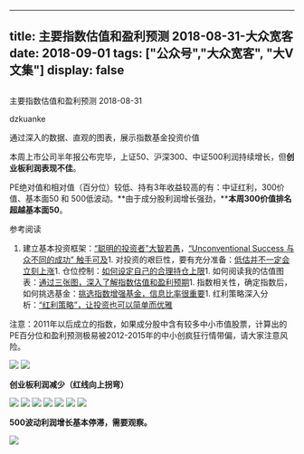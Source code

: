 
---
title:   主要指数估值和盈利预测 2018-08-31-大众宽客
date: 2018-09-01
tags: ["公众号","大众宽客", "大V文集"]
display: false
---


## 



主要指数估值和盈利预测 2018-08-31




dzkuanke




通过深入的数据、直观的图表，展示指数基金投资价值


本周上市公司半年报公布完毕，上证50、沪深300、中证500利润持续增长，但**创业板利润表现不佳**。





PE绝对值和相对值（百分位）较低、持有3年收益较高的有：中证红利，300价值、基本面50 和 500低波动。**由于成分股利润增长强劲，****本周300价值排名超越基本面50**。



参考阅读
1. 建立基本投资框架：[“聪明的投资者”大智若愚](http://mp.weixin.qq.com/s?__biz=MzAwMTc1MDcwNw==&amp;mid=2648273008&amp;idx=1&amp;sn=1986e188daec22378d05243c9970483c&amp;chksm=82f933acb58ebabae67065fc8fb942a6458e6d204acbfe42d5eaf68f6c49ee02353936ac64c5&amp;scene=21#wechat_redirect)，[“Unconventional Success 与众不同的成功” 触手可及](http://mp.weixin.qq.com/s?__biz=MzAwMTc1MDcwNw==&amp;mid=2648273011&amp;idx=1&amp;sn=e22705a245e90fb6e42877456523cdcd&amp;chksm=82f933afb58ebab9945ddad1406b7ee013416143466430ab9e04883cf94942b0d1dc10ac6ca1&amp;scene=21#wechat_redirect)1. 对投资的艰巨性，要有充分准备：[低估并不一定会立刻上涨](http://mp.weixin.qq.com/s?__biz=MzAwMTc1MDcwNw==&amp;mid=2648272785&amp;idx=1&amp;sn=9d714f0b5ff155d37941bac5e3bd5ae2&amp;chksm=82f92c4db58ea55bd7466b6630b06154a4732053fd8c5ef953f51d77bef4920c4620eb713c68&amp;scene=21#wechat_redirect)1. 仓位控制：[如何设定自己的合理持仓上限](http://mp.weixin.qq.com/s?__biz=MzAwMTc1MDcwNw==&amp;mid=2648272959&amp;idx=1&amp;sn=0d0e0487ba2dfa90138092d0973da1b6&amp;chksm=82f933e3b58ebaf59bbe5d49a7f9eea8dcae1ae24d5793d520c03a937e970495fbd8e0bceac7&amp;scene=21#wechat_redirect)1. 如何阅读我的估值图表：[通过三张图，深入了解指数估值和盈利预期](http://mp.weixin.qq.com/s?__biz=MzAwMTc1MDcwNw==&amp;mid=2648272932&amp;idx=1&amp;sn=3c59f8e37a725396d20f150d499bfed9&amp;chksm=82f933f8b58ebaeed34a6e2998fcda433b5bd0b3dedf2b2601b0665859f2cdb8f757c90cea3c&amp;scene=21#wechat_redirect)1. 指数相关性，确定指数后，如何挑选基金：[挑选指数增强基金，信息比率很重要](http://mp.weixin.qq.com/s?__biz=MzAwMTc1MDcwNw==&amp;mid=2648272953&amp;idx=1&amp;sn=bcd9bd75a73911a98c6b619431f5dd90&amp;chksm=82f933e5b58ebaf31a40f518d43511dfe1c0c7ec906fd079d2011b593a46517a08f76816347d&amp;scene=21#wechat_redirect)1. 红利策略深入分析：[“红利策略”，让投资也可以简单而优雅](http://mp.weixin.qq.com/s?__biz=MzAwMTc1MDcwNw==&amp;mid=2648272962&amp;idx=1&amp;sn=2d34bdfc8e1ae77d6cae4e9ecd258aa5&amp;chksm=82f9339eb58eba883cf976ef1ad27b83da5215a11a3ff63dc624abdbe035866b86b844e8541a&amp;scene=21#wechat_redirect)


注意：2011年以后成立的指数<h-char unicode="ff0c" class="">，</h-char>如果成分股中含有较多中小市值股票<h-char unicode="ff0c" class="">，</h-char>计算出的PE百分位和盈利预测极易被2012-2015年的中小创疯狂行情带偏<h-char unicode="ff0c" class="">，</h-char>请大家注意风险。



<img class="" data-copyright="0" data-ratio="0.8850574712643678" data-s="300,640" src="https://mmbiz.qpic.cn/mmbiz_png/PKw3FQPmhIjickMfcqGp9xNp3NUSFUia4rWeKO9sVcrnBYT9t8GIEf446THPQZPfvFOTdfD5ibM3f4aAGcdtYqfIg/640?wx_fmt=png" data-type="png" data-w="1044" style=""/>



<img class="" data-copyright="0" data-ratio="1.263616557734205" data-s="300,640" src="https://mmbiz.qpic.cn/mmbiz_png/PKw3FQPmhIjickMfcqGp9xNp3NUSFUia4rNe8HsIl5f5zMK9JNxWnicBZBw4aD4VyxVIuCuuWaXwmVNjHUN7OibkxA/640?wx_fmt=png" data-type="png" data-w="918" style=""/>





**创业板利润减少（红线向上拐弯）**

<img class="" data-copyright="0" data-ratio="0.6" data-s="300,640" src="https://mmbiz.qpic.cn/mmbiz_png/PKw3FQPmhIjickMfcqGp9xNp3NUSFUia4rUwLajafLY3DJA3vbtkLcAGe0icfXjiaLGKoWhJsaFiaibTrrCIG5YGiaUEg/640?wx_fmt=png" data-type="png" data-w="720" style=""/>





<img class="" data-copyright="0" data-ratio="0.6" data-s="300,640" src="https://mmbiz.qpic.cn/mmbiz_png/PKw3FQPmhIjickMfcqGp9xNp3NUSFUia4rUp2tNV0AwDAVxR2g99k6ya3HGBbQlGh1X2jwdg8BJKQ6k7qPWOgOMg/640?wx_fmt=png" data-type="png" data-w="720" style=""/>

<img class="" data-copyright="0" data-ratio="0.6" data-s="300,640" src="https://mmbiz.qpic.cn/mmbiz_png/PKw3FQPmhIjickMfcqGp9xNp3NUSFUia4ribcPuQ7UObfU0ICkN8bAlpxkclO0mziclTuTCpZ2MAHnhjh4oGTiahZIA/640?wx_fmt=png" data-type="png" data-w="720" style=""/>



<img class="" data-copyright="0" data-ratio="0.6" data-s="300,640" src="https://mmbiz.qpic.cn/mmbiz_png/PKw3FQPmhIjickMfcqGp9xNp3NUSFUia4rXGXYzNDxIJa7NNk5JeZibDhvLvrfFeI22dVZhgwgesc0GH56vBr6cpA/640?wx_fmt=png" data-type="png" data-w="720" style=""/>

<img class="" data-copyright="0" data-ratio="0.6" data-s="300,640" src="https://mmbiz.qpic.cn/mmbiz_png/PKw3FQPmhIjickMfcqGp9xNp3NUSFUia4r36GIG4Uib4DGzic4da2YQdvRcgyGo5WyZQvXz0mgaGULrsJPQ2hf6UWA/640?wx_fmt=png" data-type="png" data-w="720" style=""/>

<img class="" data-copyright="0" data-ratio="0.6" data-s="300,640" src="https://mmbiz.qpic.cn/mmbiz_png/PKw3FQPmhIjickMfcqGp9xNp3NUSFUia4rFtB0ljMK9GgasZ9XADVsO6VP4F9dJGPpYxlXsvMUJECe7ibIo0ic5byw/640?wx_fmt=png" data-type="png" data-w="720" style=""/>



<img class="" data-copyright="0" data-ratio="0.6" data-s="300,640" src="https://mmbiz.qpic.cn/mmbiz_png/PKw3FQPmhIjickMfcqGp9xNp3NUSFUia4r8AN5mHZQqFl4C0YzmgmJfZdT03g2U66IuZNssWK1dcuibiaTzquLooZg/640?wx_fmt=png" data-type="png" data-w="720" style=""/>



**500波动利润增长基本停滞，需要观察。**

<img class="" data-copyright="0" data-ratio="0.6" data-s="300,640" src="https://mmbiz.qpic.cn/mmbiz_png/PKw3FQPmhIjickMfcqGp9xNp3NUSFUia4r1B27XA7LUj6xjzGlmupqtTKWiaxgRc4UxuKtZkU8t4Zj8V9IC3Dqksg/640?wx_fmt=png" data-type="png" data-w="720" style=""/>












